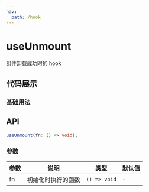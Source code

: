 ```yaml
---
nav:
  path: /hook
---
```


# useUnmount

组件卸载成功时的 hook

## 代码展示

### 基础用法

<code src="./demo/demo1.tsx"></code>

## API

```typescript
useUnmount(fn: () => void);
```

### 参数

| 参数 | 说明               | 类型         | 默认值 |
| ---- | ------------------ | ------------ | ------ |
| fn   | 初始化时执行的函数 | `() => void` | -      |
